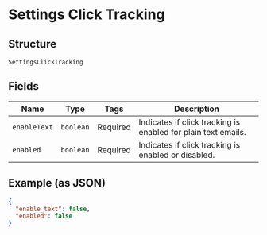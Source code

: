 
# Settings Click Tracking

## Structure

`SettingsClickTracking`

## Fields

| Name | Type | Tags | Description |
|  --- | --- | --- | --- |
| `enableText` | `boolean` | Required | Indicates if click tracking is enabled for plain text emails. |
| `enabled` | `boolean` | Required | Indicates if click tracking is enabled or disabled. |

## Example (as JSON)

```json
{
  "enable_text": false,
  "enabled": false
}
```

